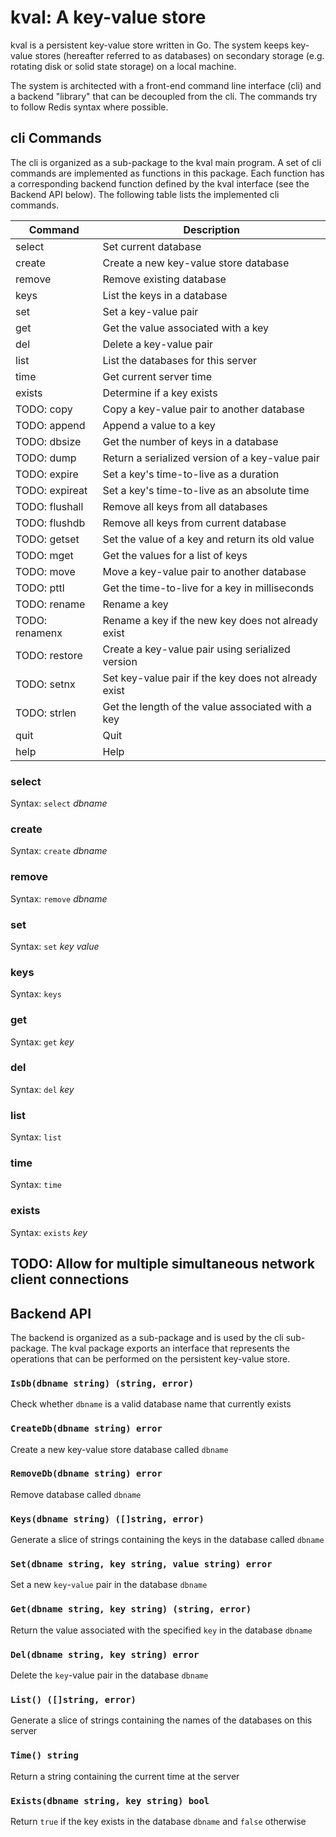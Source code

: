 # kval: A key-value store

kval is a persistent key-value store written in Go.  The system keeps
key-value stores (hereafter referred to as databases) on secondary storage
(e.g. rotating disk or solid state storage) on a local machine.

The system is architected with a front-end command line interface (cli)
and a backend "library" that can be decoupled from the cli.  The commands
try to follow Redis syntax where possible.


## cli Commands

The cli is organized as a sub-package to the kval main program.  A set of
cli commands are implemented as functions in this package.  Each function
has a corresponding backend function defined by the kval interface (see
the Backend API below).  The following table lists the implemented cli
commands.


| Command	| Description						|
|---------------|-------------------------------------------------------|
| select	| Set current database					|
| create	| Create a new key-value store database			|
| remove	| Remove existing database				|
| keys          | List the keys in a database				|
| set		| Set a key-value pair					|
| get		| Get the value associated with a key			|
| del		| Delete a key-value pair				|
| list		| List the databases for this server			|
| time		| Get current server time				|
| exists	| Determine if a key exists				|
| TODO: copy	| Copy a key-value pair to another database		|
| TODO: append	| Append a value to a key				|
| TODO: dbsize	| Get the number of keys in a database			|
| TODO: dump	| Return a serialized version of a key-value pair	|
| TODO: expire	| Set a key's time-to-live as a duration		|
| TODO: expireat| Set a key's time-to-live as an absolute time		|
| TODO: flushall| Remove all keys from all databases			|
| TODO: flushdb	| Remove all keys from current database			|
| TODO: getset	| Set the value of a key and return its old value	|
| TODO: mget	| Get the values for a list of keys			|
| TODO: move	| Move a key-value pair to another database		|
| TODO: pttl	| Get the time-to-live for a key in milliseconds	|
| TODO: rename	| Rename a key						|
| TODO: renamenx| Rename a key if the new key does not already exist	|
| TODO: restore	| Create a key-value pair using serialized version	|
| TODO: setnx	| Set key-value pair if the key does not already exist	|
| TODO: strlen	| Get the length of the value associated with a key	|
| quit		| Quit							|
| help		| Help							|

### select

Syntax: `select` _dbname_

### create

Syntax: `create` _dbname_

### remove

Syntax: `remove` _dbname_

### set

Syntax: `set` _key_ _value_

### keys

Syntax: `keys`

### get

Syntax: `get` _key_

### del

Syntax: `del` _key_

### list

Syntax: `list`

### time

Syntax: `time`

### exists

Syntax: `exists` _key_


## TODO: Allow for multiple simultaneous network client connections


## Backend API

The backend is organized as a sub-package and is used by the cli sub-package.
The kval package exports an interface that represents the operations that can
be performed on the persistent key-value store.  

### `IsDb(dbname string) (string, error)`

Check whether `dbname` is a valid database name that currently exists

### `CreateDb(dbname string) error`

Create a new key-value store database called `dbname`

### `RemoveDb(dbname string) error`

Remove database called `dbname`

### `Keys(dbname string) ([]string, error)`

Generate a slice of strings containing the keys in the database called
`dbname`

### `Set(dbname string, key string, value string) error`

Set a new `key`-`value` pair in the database `dbname`

### `Get(dbname string, key string) (string, error)`

Return the value associated with the specified `key` in the database `dbname`

### `Del(dbname string, key string) error`

Delete the `key`-value pair in the database `dbname`

### `List() ([]string, error)`

Generate a slice of strings containing the names of the databases on this
server

### `Time() string`

Return a string containing the current time at the server

### `Exists(dbname string, key string) bool`

Return `true` if the key exists in the database `dbname` and `false` otherwise
